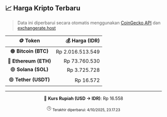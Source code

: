 

<!-- HARGA_KRIPTO -->
## 📈 Harga Kripto Terbaru

> Data ini diperbarui secara otomatis menggunakan [CoinGecko API](https://www.coingecko.com/) dan [exchangerate.host](https://exchangerate.host/)

<div align="center">

| 🪙 Token | 💰 Harga (IDR) |
|:------:|---------------:|
| 🟠 **Bitcoin (BTC)**   | Rp 2.016.513.549 |
| 🔵 **Ethereum (ETH)**  | Rp 73.760.530 |
| 🟣 **Solana (SOL)**    | Rp 3.725.728 |
| 🟢 **Tether (USDT)**   | Rp 16.572 |

---

💱 **Kurs Rupiah (USD → IDR)**: Rp 16.558

🕒 <sub>Terakhir diperbarui: 4/10/2025, 23.17.23</sub>

</div>
<!-- /HARGA_KRIPTO -->